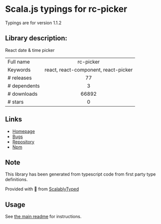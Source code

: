 
# Scala.js typings for rc-picker

Typings are for version 1.1.2

## Library description:
React date & time picker

|                    |                 |
| ------------------ | :-------------: |
| Full name          | rc-picker |
| Keywords           | react, react-component, react-picker |
| # releases         | 77 |
| # dependents       | 3 |
| # downloads        | 66892 |
| # stars            | 0 |

## Links
- [Homepage](https://react-component.github.io/picker)
- [Bugs](http://github.com/react-component/picker/issues)
- [Repository](https://github.com/react-component/picker)
- [Npm](https://www.npmjs.com/package/rc-picker)
    


## Note
This library has been generated from typescript code from first party type definitions.

Provided with :purple_heart: from [ScalablyTyped](https://github.com/oyvindberg/ScalablyTyped)

## Usage
See [the main readme](../../readme.md) for instructions.


